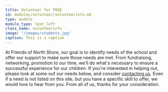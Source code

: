 ```yaml
---
title: Volunteer for FNSE
id: modules/volunteer/volunteerinfo.md
type: module
module_type: text_left
class_name: volunteerinfo
image: "/images/students.jpg"
caption: This is a caption
---
```

At Friends of North Shore, our goal is to identify needs of the school and offer our support to make sure those needs are met. From fundraising, networking, promotion to our time, we'll do what's necessary to ensure a successful experience for our children. If you're interested in helping out, please look at some ouf our needs below, and consider [contacting us](#). Even if a need is not listed on this site, but you have a specific skill to offer, we would love to hear from you. From all of us, thanks for your consideration.